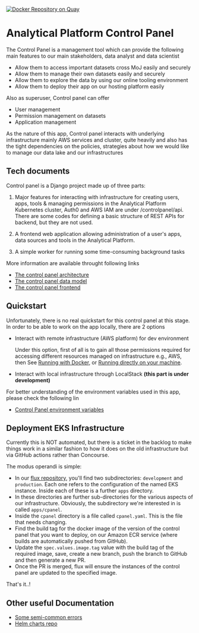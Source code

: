 [![Docker Repository on Quay](https://quay.io/repository/mojanalytics/control-panel/status "Docker Repository on Quay")](https://quay.io/repository/mojanalytics/control-panel)

# Analytical Platform Control Panel

The Control Panel is a management tool which can provide the following main features to our main stakeholders, data analyst 
and data scientist 

- Allow them to access important datasets cross MoJ easily and securely
- Allow them to manage their own datasets easily and securely
- Allow them to explore the data by using our online tooling environment 
- Allow them to deploy their app on our hosting platform easily

Also as superuser, Control panel can offer
- User management 
- Permission management on datasets
- Application management

As the nature of this app, Control panel interacts with underlying infrastructure mainly
AWS services and cluster, quite heavily and also has the tight dependencies on the policies, 
strategies about how we would like to manage our data lake and our infrastructures

## Tech documents

Control panel is a Django project made up of three parts:

1. Major features for interacting with infrastructure for creating users, apps, tools & managing permissions in the
   Analytical Platform Kubernetes cluster, Auth0 and AWS IAM are under /controlpanel/api. There are some codes for 
   defining a basic structure of REST APIs for backend, but they are not used.
   
2. A frontend web application allowing administration of a user's apps, data
   sources and tools in the Analytical Platform.
   
3. A simple worker for running some time-consuming background tasks 
   
More information are available throught following links

* [The control panel architecture](./doc/architecture.md)
* [The control panel data model](./doc/data_structure.md)
* [The control panel frontend](./doc/frontend.md)

## Quickstart

Unfortunately, there is no real quickstart for this control panel at this stage. 
In order to be able to work on the app locally, there are 2 options

- Interact with remote infrastructure (AWS platform) for dev environment 
  
  Under this option, first of all is to gain all those permissions required for accessing
  different resources managed on infrastructure e.g., AWS, then See [Running with Docker](doc/docker.md), 
  or [Running directly on your machine](doc/running.md).

- Interact with local infrastructure through LocalStack **(this part is under development)**

For better understanding of the environment variables used in this app, please check the following lin
* [Control Panel environment variables](./doc/environment.md)

## Deployment EKS Infrastructure

Currently this is NOT automated, but there is a ticket in the backlog to make
things work in a similar fashion to how it does on the old infrastructure but
via GitHub actions rather than Concourse.

The modus operandi is simple:

* In our [flux repository](https://github.com/moj-analytical-services/analytical-platform-flux), you'll find two subdirectories: `development` and `production`. Each one refers to the configuration of the named EKS instance. Inside each of these is a further `apps` directory.
* In these directories are further sub-directories for the various aspects of our infrastructure. Obviously, the subdirectory we're interested in is called `apps/cpanel`.
* Inside the `cpanel` directory is a file called `cpanel.yaml`. This is the file that needs changing.
* Find the build tag for the docker image of the version of the control panel that you want to deploy, on our Amazon ECR service (where builds are automatically pushed from GitHub).
* Update the `spec.values.image.tag` value with the build tag of the required image, save, create a new branch, push the branch to GitHub and then generate a new PR.
* Once the PR is merged, flux will ensure the instances of the control panel are updated to the specified image.

That's it..!


## Other useful Documentation

* [Some semi-common errors](./doc/errors.md)
* [Helm charts repo](https://github.com/ministryofjustice/analytics-platform-helm-charts)
